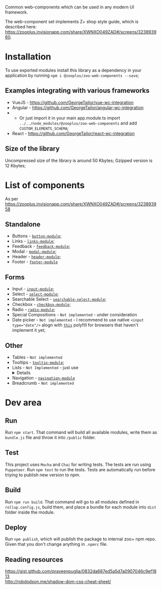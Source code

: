Common web-components which can be used in any modern UI framework.

The web-component set implements Z+ shop style guide, which is described here: https://zooplus.invisionapp.com/share/XWNXO049ZAD#/screens/323893960.

# Installation
To use exported modules install this library as a dependency in your application by running `npm i @zooplus/zoo-web-components --save`;

## Examples integrating with various frameworks
+ VueJS - https://github.com/GeorgeTailor/vue-wc-integration
+ Angular - https://github.com/GeorgeTailor/angular-wc-integration
+ + Or just import it in your main app.module.ts import `../../node_modules/@zooplus/zoo-web-components` and add `CUSTOM_ELEMENTS_SCHEMA`;
+ React - https://github.com/GeorgeTailor/react-wc-integration

## Size of the library
Uncompressed size of the library is around 50 Kbytes;
Gzipped version is 12 Kbytes;

# List of components
As per https://zooplus.invisionapp.com/share/XWNXO049ZAD#/screens/323893958

## Standalone
+ Buttons - [`button-module`](https://github.com/zooplus/zoo-web-components/tree/master/zoo-modules/button-module);
+ Links - [`links-module`](https://github.com/zooplus/zoo-web-components/tree/master/zoo-modules/link-module);
+ Feedback - [`feedback-module`](https://github.com/zooplus/zoo-web-components/tree/master/zoo-modules/feedback-module);
+ Modal - [`modal-module`](https://github.com/zooplus/zoo-web-components/tree/master/zoo-modules/modal-module);
+ Header - [`header-module`](https://github.com/zooplus/zoo-web-components/tree/master/zoo-modules/header-module);
+ Footer - [`footer-module`](https://github.com/zooplus/zoo-web-components/tree/master/zoo-modules/footer-module)

## Forms
+ Input - [`input-module`](https://github.com/zooplus/zoo-web-components/tree/master/zoo-modules/input-module);
+ Select - [`select-module`](https://github.com/zooplus/zoo-web-components/tree/master/zoo-modules/select-module);
+ Searchable Select - [`searchable-select-module`](https://github.com/zooplus/zoo-web-components/tree/master/zoo-modules/searchable-select-module);
+ Checkbox - [`checkbox-module`](https://github.com/zooplus/zoo-web-components/tree/master/zoo-modules/checkbox-module);
+ Radio - [`radio-module`](https://github.com/zooplus/zoo-web-components/tree/master/zoo-modules/radio-module);
+ Special Compositions - `Not implemented` - under consideration
+ Date picker - `Not implemented` - I recommend to use native `<input type="date"/>` alogn with [`this`](https://github.com/jcgertig/date-input-polyfill) polyfill for browsers that haven't implement it yet;

## Other
+ Tables - `Not implemented`
+ Tooltips - [`tooltip-module`](https://github.com/zooplus/zoo-web-components/tree/master/zoo-modules/tooltip-module);
+ Lists  - `Not Implemented` - just use <details> tag
+ Navigation - [`navigation-module`](https://github.com/zooplus/zoo-web-components/tree/master/zoo-modules/navigation-module)
+ Breadcrumb - `Not implemented`



# Dev area
## Run
Run `npm start`. That command will build all available modules, write them as `bundle.js` file and throw it into `/public` folder.

## Test
This project uses `Mocha` and `Chai` for writing tests. The tests are run using `Puppeteer`.
Run `npm test` to run the tests. Tests are automatically run before triying to publish new version to npm.

## Build
Run `npm run build`. That command will go to all modules defined in `rollup.config.js`, build them, and place a bundle for each module into `dist` folder inside the module.

## Deploy
Run `npm publish`, which will publish the package to internal zoo+ npm repo. Given that you don't change anything in `.npmrc` file.

## Reading resources
https://gist.github.com/praveenpuglia/0832da687ed5a5d7a0907046c9ef1813      
http://robdodson.me/shadow-dom-css-cheat-sheet/